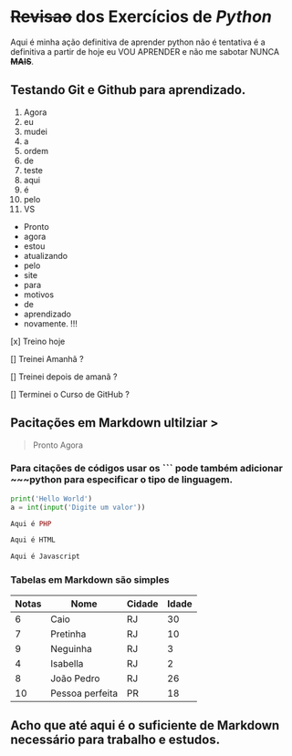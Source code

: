 # ~~Revisao~~ dos **Exercícios** de _Python_
Aqui é minha ação definitiva de aprender python não é tentativa é a definitiva a partir de hoje eu VOU APRENDER e não me sabotar NUNCA **~~MAIS~~**.

## Testando Git e Github para aprendizado.

1. Agora
1. eu
1. mudei
1. a
1. ordem
1. de
1. teste
1. aqui
1. é
1. pelo
1. VS

* Pronto
* agora
* estou
* atualizando
* pelo
* site
* para
* motivos
* de
* aprendizado
* novamente. !!!

[x] Treino hoje

[] Treinei Amanhã ?

[] Treinei depois de amanã ?

[] Terminei o Curso de GitHub ?


## Pacitações em Markdown ultilziar >

>Pronto
>Agora

### Para citações de códigos usar os ˋˋˋ pode também adicionar ~~~python para especificar o tipo de linguagem.

~~~Python
print('Hello World')
a = int(input('Digite um valor'))
~~~
~~~PHP
Aqui é PHP
~~~
~~~html
Aqui é HTML
~~~
~~~javascript
Aqui é Javascript
~~~


### Tabelas em Markdown são simples

Notas | Nome | Cidade | Idade
---|---|---|---|
6 | Caio | RJ | 30
7 | Pretinha | RJ | 10
9 | Neguinha | RJ | 3
4 | Isabella | RJ | 2
8 | João Pedro | RJ | 26
10| Pessoa perfeita | PR | 18

## Acho que até aqui é o suficiente de Markdown necessário para trabalho e estudos.